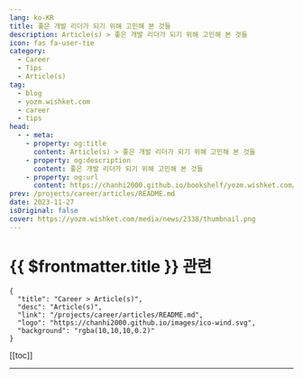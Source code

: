 ```yaml
---
lang: ko-KR
title: 좋은 개발 리더가 되기 위해 고민해 본 것들
description: Article(s) > 좋은 개발 리더가 되기 위해 고민해 본 것들
icon: fas fa-user-tie
category: 
  - Career
  - Tips
  - Article(s)
tag: 
  - blog
  - yozm.wishket.com
  - career
  - tips
head:
  - - meta:
    - property: og:title
      content: Article(s) > 좋은 개발 리더가 되기 위해 고민해 본 것들
    - property: og:description
      content: 좋은 개발 리더가 되기 위해 고민해 본 것들
    - property: og:url
      content: https://chanhi2000.github.io/bookshelf/yozm.wishket.com/2338.html
prev: /projects/career/articles/README.md
date: 2023-11-27
isOriginal: false
cover: https://yozm.wishket.com/media/news/2338/thumbnail.png
---
```


# {{ $frontmatter.title }} 관련

```component VPCard
{
  "title": "Career > Article(s)",
  "desc": "Article(s)",
  "link": "/projects/career/articles/README.md",
  "logo": "https://chanhi2000.github.io/images/ico-wind.svg",
  "background": "rgba(10,10,10,0.2)"
}
```

[[toc]]

---

<SiteInfo
  name="좋은 개발 리더가 되기 위해 고민해 본 것들 | 요즘IT"
  desc="이번 글에서는 지난 3년간 개인 기여자(Individual Contributor, IC)가 아닌 한 명의 리더로서 좋은 리더란 무엇인지, 또 좋은 리더가 되려면 어떤 역량이 필요한지에 스스로 고민해 봤던 내용에 관해 적어보려고 한다. 아무리 기여자로서 일을 잘했던 사람이라고 해도 이 경험이 좋은 리더로서의 역량으로 이어지리란 법은 없기 때문에 자연스럽게 이런 고민을 시작하게 되었다. 리더에게는 단지 커뮤니케이션뿐 아니라, 나 스스로에 대한 이해와 인간 본연의 심리와 본능, 조직의 특성에 대한 이해와 같은 인문학적인 소양까지도 필요하다고 느꼈다."
  url="https://yozm.wishket.com/magazine/detail/2338/"
  logo="https://yozm.wishket.com/static/renewal/img/global/gnb_yozmit.svg"
  preview="https://yozm.wishket.com/media/news/2338/thumbnail.png"/>

<!-- TODO: 작성 -->

